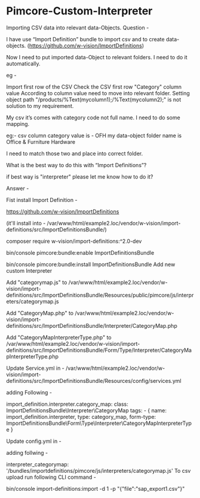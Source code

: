 # Pimcore-Custom-Interpreter
Importing CSV data into relevant data-Objects.
Question - 

I have use “Import Definition” bundle to import csv and to create data-objects. (https://github.com/w-vision/ImportDefinitions)

Now I need to put imported data-Object to relevant folders. I need to do it automatically.

eg -

Import first row of the CSV
Check the CSV first row "Category" column value
According to column value need to move into relevant folder.
Setting object path "/products/%Text(mycolumn1);/%Text(mycolumn2);" is not solution to my requirement.

My csv it’s comes with category code not full name. I need to do some mapping.

eg:- csv column category value is - OFH my data-object folder name is Office & Furniture Hardware

I need to match those two and place into correct folder.

What is the best way to do this with “Import Definitions”?

if best way is "interpreter" please let me know how to do it?


Answer - 

Fist install Import Definition -

https://github.com/w-vision/ImportDefinitions

(it'll install into - /var/www/html/example2.loc/vendor/w-vision/import-definitions/src/ImportDefinitionsBundle/)

composer require w-vision/import-definitions:^2.0-dev

bin/console pimcore:bundle:enable ImportDefinitionsBundle

bin/console pimcore:bundle:install ImportDefinitionsBundle
Add new custom Interpreter

Add "categorymap.js" to /var/www/html/example2.loc/vendor/w-vision/import-definitions/src/ImportDefinitionsBundle/Resources/public/pimcore/js/interpreters/categorymap.js

Add "CategoryMap.php" to /var/www/html/example2.loc/vendor/w-vision/import-definitions/src/ImportDefinitionsBundle/Interpreter/CategoryMap.php

Add "CategoryMapInterpreterType.php" to /var/www/html/example2.loc/vendor/w-vision/import-definitions/src/ImportDefinitionsBundle/Form/Type/Interpreter/CategoryMapInterpreterType.php

Update Service.yml in - /var/www/html/example2.loc/vendor/w-vision/import-definitions/src/ImportDefinitionsBundle/Resources/config/services.yml

adding Following -

import_definition.interpreter.category_map: class: ImportDefinitionsBundle\Interpreter\CategoryMap tags: - { name: import_definition.interpreter, type: category_map, form-type: ImportDefinitionsBundle\Form\Type\Interpreter\CategoryMapInterpreterType }

Update config.yml in -

adding follwing -

interpreter_categorymap: '/bundles/importdefinitions/pimcore/js/interpreters/categorymap.js'
To csv upload run following CLI command -

bin/console import-definitions:import -d 1 -p "{\"file\":\"sap_export1.csv\"}" 


